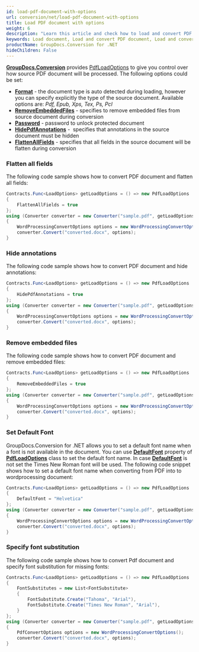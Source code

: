 ```yaml
---
id: load-pdf-document-with-options
url: conversion/net/load-pdf-document-with-options
title: Load PDF document with options
weight: 6
description: "Learn this article and check how to load and convert PDF documents with advanced options using GroupDocs.Conversion for .NET API."
keywords: Load document, Load and convert PDF document, Load and convert EPUB document, Load and convert XPS document 
productName: GroupDocs.Conversion for .NET
hideChildren: False
---
```

[**GroupDocs.Conversion**](https://products.groupdocs.com/conversion/net) provides [PdfLoadOptions](https://reference.groupdocs.com/conversion/net/groupdocs.conversion.options.load/pdfloadoptions) to give you control over how source PDF document will be processed. The following options could be set:

*   **[Format](https://reference.groupdocs.com/conversion/net/groupdocs.conversion.options.load/pdfloadoptions/format)** - the document type is auto detected during loading, however you can specify explicitly the type of the source document. Available options are: *Pdf, Epub, Xps, Tex, Ps, Pcl*
*   **[RemoveEmbeddedFiles](https://reference.groupdocs.com/conversion/net/groupdocs.conversion.options.load/pdfloadoptions/removeembeddedfiles)** - specifies to remove embedded files from source document during conversion
*   **[Password](https://reference.groupdocs.com/conversion/net/groupdocs.conversion.options.load/pdfloadoptions/password)** - password to unlock protected document
*   **[HidePdfAnnotations](https://reference.groupdocs.com/conversion/net/groupdocs.conversion.options.load/pdfloadoptions/hidepdfannotations)** -  specifies that annotations in the source document must be hidden
*   **[FlattenAllFields](https://reference.groupdocs.com/conversion/net/groupdocs.conversion.options.load/pdfloadoptions/flattenallfields)** - specifies that all fields in the source document will be flatten during conversion

### Flatten all fields

The following code sample shows how to convert PDF document and flatten all fields:

```csharp
Contracts.Func<LoadOptions> getLoadOptions = () => new PdfLoadOptions
{
    FlattenAllFields = true
};
using (Converter converter = new Converter("sample.pdf", getLoadOptions))
{
    WordProcessingConvertOptions options = new WordProcessingConvertOptions();
    converter.Convert("converted.docx", options);
}
```

### Hide annotations

The following code sample shows how to convert PDF document and hide annotations:

```csharp
Contracts.Func<LoadOptions> getLoadOptions = () => new PdfLoadOptions
{
    HidePdfAnnotations = true
};
using (Converter converter = new Converter("sample.pdf", getLoadOptions))
{
    WordProcessingConvertOptions options = new WordProcessingConvertOptions();
    converter.Convert("converted.docx", options);
}
```

### Remove embedded files

The following code sample shows how to convert PDF document and remove embedded files:

```csharp
Contracts.Func<LoadOptions> getLoadOptions = () => new PdfLoadOptions
{
    RemoveEmbeddedFiles = true
};
using (Converter converter = new Converter("sample.pdf", getLoadOptions))
{
    WordProcessingConvertOptions options = new WordProcessingConvertOptions();
    converter.Convert("converted.docx", options);
}
```

### Set Default Font

GroupDocs.Conversion for .NET allows you to set a default font name when a font is not available in the document. You can use **[DefaultFont](https://reference.groupdocs.com/conversion/net/groupdocs.conversion.options.load/pdfloadoptions/defaultfont)** property of **[PdfLoadOptions](https://reference.groupdocs.com/conversion/net/groupdocs.conversion.options.load/pdfloadoptions)** class to set the default font name. In case **[DefaultFont](https://reference.groupdocs.com/conversion/net/groupdocs.conversion.options.load/pdfloadoptions/defaultfont)** is not set the Times New Roman font will be used. The following code snippet shows how to set a default font name when converting from PDF into to wordprocessing document:

```csharp
Contracts.Func<LoadOptions> getLoadOptions = () => new PdfLoadOptions
{
    DefaultFont = "Helvetica"
};
using (Converter converter = new Converter("sample.pdf", getLoadOptions))
{
    WordProcessingConvertOptions options = new WordProcessingConvertOptions();
    converter.Convert("converted.docx", options);
}
```

### Specify font substitution

The following code sample shows how to convert Pdf document and specify font substitution for missing fonts:

```csharp
Contracts.Func<LoadOptions> getLoadOptions = () => new PdfLoadOptions
{
    FontSubstitutes = new List<FontSubstitute>
    {
        FontSubstitute.Create("Tahoma", "Arial"),
        FontSubstitute.Create("Times New Roman", "Arial"),
    }
};
using (Converter converter = new Converter("sample.pdf", getLoadOptions))
{
    PdfConvertOptions options = new WordProcessingConvertOptions();
    converter.Convert("converted.docx", options);
}
```